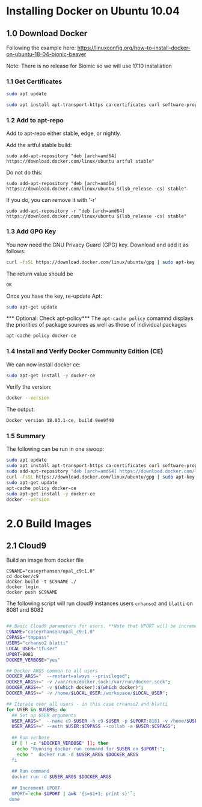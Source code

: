 # Installing Docker on Ubuntu 10.04

## 1.0 Download Docker

Following the example here: https://linuxconfig.org/how-to-install-docker-on-ubuntu-18-04-bionic-beaver

Note: There is no release for Bioinic so we will use 17.10 installation

### 1.1 Get Certificates

```bash
sudo apt update

sudo apt install apt-transport-https ca-certificates curl software-properties-common
```
### 1.2 Add to apt-repo

Add to apt-repo either stable, edge, or nightly.


Add the artful stable build:
```
sudo add-apt-repository "deb [arch=amd64] https://download.docker.com/linux/ubuntu artful stable"
```

Do not do this:
```
sudo add-apt-repository "deb [arch=amd64] https://download.docker.com/linux/ubuntu $(lsb_release -cs) stable"
```

If you do, you can remove it with '-r'
```
sudo add-apt-repository -r "deb [arch=amd64] https://download.docker.com/linux/ubuntu $(lsb_release -cs) stable"
```


### 1.3 Add GPG Key
You now need the GNU Privacy Guard (GPG) key. Download and add it as follows:

```bash
curl -fsSL https://download.docker.com/linux/ubuntu/gpg | sudo apt-key add -
```

The return value should be
```
OK
```

Once you have the key, re-update Apt:
```bash
sudo apt-get update
```

*** Optional: Check apt-policy***
The `apt-cache policy` comamnd displays the priorities of package sources as well as those of individual packages
```bash
apt-cache policy docker-ce
```

### 1.4 Install and Verify Docker Community Edition (CE)

We can now install docker ce:

```bash
sudo apt-get install -y docker-ce
```

Verify the version:

```bash
docker --version
```

The output:
```bash
Docker version 18.03.1-ce, build 9ee9f40
```
### 1.5 Summary 

The following can be run in one swoop:

```sh
sudo apt update
sudo apt install apt-transport-https ca-certificates curl software-properties-common
sudo add-apt-repository "deb [arch=amd64] https://download.docker.com/linux/ubuntu artful stable"
curl -fsSL https://download.docker.com/linux/ubuntu/gpg | sudo apt-key add -
sudo apt-get update
apt-cache policy docker-ce
sudo apt-get install -y docker-ce
docker --version
```

# 2.0 Build Images
## 2.1 Cloud9

Build an image from docker file
```
C9NAME="caseyrhanson/opal_c9:1.0"
cd docker/c9
docker build -t $C9NAME ./
docker login
docker push $C9NAME
```

The following script will run cloud9 instances users `crhanso2` and `blatti` on 8081 and 8082
```bash

## Basic Cloud9 parameters for users. **Note that UPORT will be incremented**.
C9NAME="caseyrhanson/opal_c9:1.0"
C9PASS="tmppass"
USERS="crhanso2 blatti"
LOCAL_USER="tfuser"
UPORT=8081
DOCKER_VERBOSE="yes"

## Docker ARGS common to all users
DOCKER_ARGS="  --restart=always --privileged";
DOCKER_ARGS+=" -v /var/run/docker.sock:/var/run/docker.sock";
DOCKER_ARGS+=" -v $(which docker):$(which docker)";
DOCKER_ARGS+=" -v /home/$LOCAL_USER:/workspace/$LOCAL_USER";

## Iterate over all users - in this case crhanso2 and blatti
for USER in $USERS; do
  ## Set up USER arguments
  USER_ARGS="  --name c9-$USER -h c9-$USER -p $UPORT:8181 -v /home/$USER:/workspace $C9NAME";
  USER_ARGS+=" --auth $USER:$C9PASS --collab -a $USER:$C9PASS";
  
  ## Run verbose 
  if [ ! -z "$DOCKER_VERBOSE" ]]; then
    echo "Running docker run command for $USER on $UPORT:";
    echo "  docker run -d $USER_ARGS $DOCKER_ARGS
  fi
  
  ## Run command
  docker run -d $USER_ARGS $DOCKER_ARGS
  
  ## Increment UPORT
  UPORT=`echo $UPORT | awk '{s=$1+1; print s}'`;
 done
 
 ```
